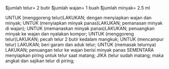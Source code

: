 $jumlah telur= 2 butir
$jumlah wajan= 1 buah
$jumlah minyak= 2.5 ml

UNTUK (menggoreng telur)LAKUKAN;
 dengan menyiapkan wajan dan minyak;
UNTUK (menyiapkan minyak panas)LAKUKAN;
 pemanasan minyak di wajan);
UNTUK (memanaskan minyak panas)LAKUKAN;
 penuangkan minyak ke wajan dan nyalakan kompor;
UNTUK (menggoreng telur)LAKUKAN;
 pecah telur 2 butir kedalam mangkuk;
UNTUK (mencampur telur) LAKUKAN;
 beri garam dan aduk telur;
UNTUK (memasak telurnya) LAKUKAN;
 penuangan telur ke wajan berisi minyak panas
SEMENTARA
 menyiapkan piring untuk telur saat matang;
JIKA (telur sudah matang;
 maka angkat dan sajikan telur di piring;